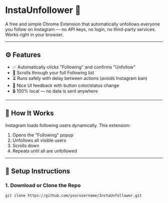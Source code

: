# InstaUnfollower 🚀

A free and simple Chrome Extension that automatically unfollows everyone you follow on Instagram — no API keys, no login, no third-party services. Works right in your browser.

---

## ⚙️ Features

- ✅ Automatically clicks "Following" and confirms "Unfollow"
- 🔁 Scrolls through your full Following list
- ⏳ Runs safely with delay between actions (avoids Instagram ban)
- 🎨 Nice UI feedback with button color/status change
- 🔒 100% local — no data is sent anywhere

---

## 🧠 How It Works

Instagram loads following users dynamically. This extension:
1. Opens the "Following" popup
2. Unfollows all visible users
3. Scrolls down
4. Repeats until all are unfollowed

---

## 🔧 Setup Instructions

### 1. Download or Clone the Repo

```bash
git clone https://github.com/yourusername/InstaUnfollower.git
